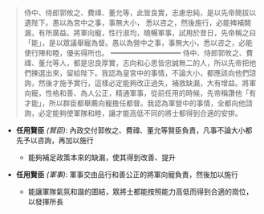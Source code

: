 > 侍中、侍郎郭攸之、費禕、董允等，此皆良實，志慮忠純，是以先帝簡拔以遺陛下。愚以為宮中之事，事無大小， 悉以咨之，然後施行，必能裨補闕漏，有所廣益。將軍向寵，性行淑均，曉暢軍事，試用於昔日，先帝稱之曰「能」，是以眾議舉寵為督。愚以為營中之事，事無大小，悉以咨之，必能使行陣和睦，優劣得所也。
> ━━━━━━━━━━
> 侍中、侍郎郭攸之、費禕、董允等人，都是忠良厚實，志向和心思皆忠誠無二的人，所以先帝把他們揀選出來，留給陛下。我認為皇宮中的事情，不論大小，都應該向他們諮詢，然後才施予實行，這樣必定能夠改正過失，補救缺漏，大有增益。將軍向寵，性格和善、為人公正，精通軍事，從前任用的時候，先帝稱讚他「有才能」，所以群臣都舉薦向寵擔任都督。我認為軍營中的事情，全都向他諮詢，必定能夠使軍隊和睦，讓才能高低不同的將士都得到合適的安排。

- **任用賢臣** *(賢臣)*: 內政交付郭攸之、費禕、董允等賢臣負責，凡事不論大小都先予以咨詢，再加以施行
	- 能夠補足政策本來的缺漏，使其得到改善、提升

- **任用賢臣** *(軍事)*: 軍事交由品行和善公正的將軍向寵負責，然後加以施行
	- 能讓軍隊氣氛和諧的圖結，眾將士都能按照能力高低而得到合適的崗位，以發揮所長
